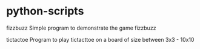 # python-scripts

fizzbuzz
Simple program to demonstrate the game fizzbuzz

tictactoe
Program to play tictacttoe on a board of size between 3x3 - 10x10

